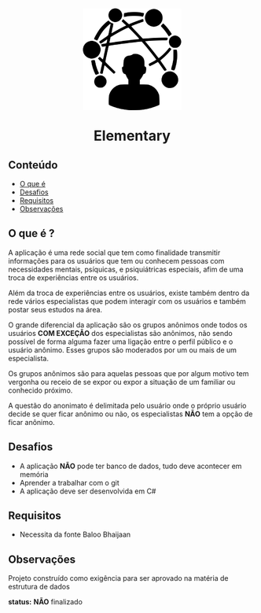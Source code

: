 <h1 align="center">

![](logo-elementary.png)

Elementary

</h1>

## Conteúdo

- [O que é](#O-que-é-)
- [Desafios](#Desafios)
- [Requisitos](#Requisitos)
- [Observações](#Observações)

## O que é ?

A aplicação é uma rede social que tem como finalidade transmitir informações para os usuários que tem ou conhecem pessoas com necessidades mentais, psíquicas, e psiquiátricas especiais, afim de uma troca de experiências entre os usuários.

Além da troca de experiências entre os usuários, existe também dentro da rede vários especialistas que podem interagir com os usuários e também postar seus estudos na área.

O grande diferencial da aplicação são os grupos anônimos onde todos os usuários **COM EXCEÇÃO** dos especialistas são anônimos, não sendo possível de forma alguma fazer uma ligação entre o perfil público e o usuário anônimo. Esses grupos são moderados por um ou mais de um especialista.

Os grupos anônimos são para aquelas pessoas que por algum motivo tem vergonha ou receio de se expor ou expor a situação de um familiar ou conhecido próximo.

A questão do anonimato é delimitada pelo usuário onde o próprio usuário decide se quer ficar anônimo ou não, os especialistas **NÃO** tem a opção de ficar anônimo.

## Desafios

* A aplicação **NÃO** pode ter banco de dados, tudo deve acontecer em memória
* Aprender a trabalhar com o git
* A aplicação deve ser desenvolvida em C#

## Requisitos

* Necessita da fonte Baloo Bhaijaan

## Observações

Projeto construído como exigência para ser aprovado na matéria de estrutura de dados

**status:** **NÃO** finalizado
